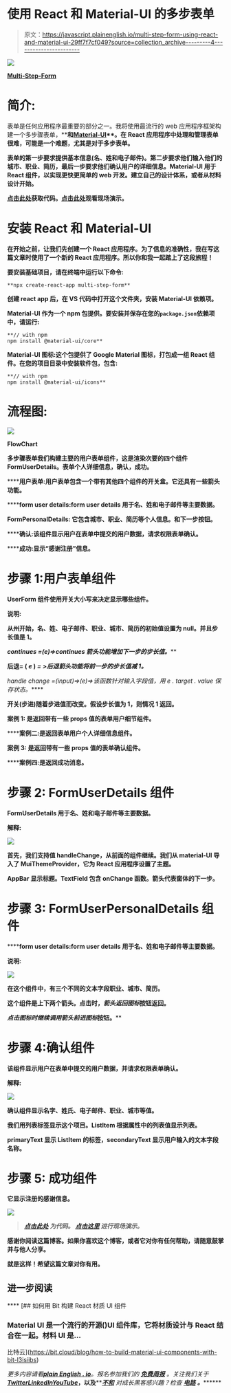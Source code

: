 # 使用 React 和 Material-UI 的多步表单

> 原文：<https://javascript.plainenglish.io/multi-step-form-using-react-and-material-ui-29ff7f7cf049?source=collection_archive---------4----------------------->

![](img/1cd73776313e96a778e391778f8a4f16.png)

[**Multi-Step-Form**](https://deep-0301.github.io/multi-step-form/)

# 简介:

表单是任何应用程序最重要的部分之一。我将使用最流行的 web 应用程序框架构建一个多步骤表单，[](https://reactjs.org/)****和[**Material-UI**](https://material-ui.com/)**。**在 React 应用程序中处理和管理表单很难，可能是一个难题，尤其是对于多步表单。****

****表单的第一步要求提供基本信息(名、姓和电子邮件)。第二步要求他们输入他们的城市、职业、简历，最后一步要求他们确认用户的详细信息。Material-UI 用于 React 组件，以实现更快更简单的 web 开发。建立自己的设计体系，或者从材料设计开始。****

****[点击此处](https://github.com/deep-0301/multi-step-form)获取代码。[点击此处](https://deep-0301.github.io/multi-step-form/)观看现场演示。****

# ******安装 React 和 Material-UI******

****在开始之前，让我们先创建一个 React 应用程序。为了信息的准确性，我在写这篇文章时使用了一个新的 React 应用程序。所以你和我一起踏上了这段旅程！****

****要安装基础项目，请在终端中运行以下命令:****

```
**npx create-react-app multi-step-form**
```

****创建 react app 后，在 VS 代码中打开这个文件夹，安装 Material-UI 依赖项。****

******Material-UI** 作为一个 npm 包提供。要安装并保存在您的`package.json`依赖项中，请运行:****

```
**// with npm
npm install @material-ui/core**
```

******Material-UI 图标**:这个包提供了 Google Material 图标，打包成一组 React 组件。在您的项目目录中安装软件包，包含:****

```
**// with npm
npm install @material-ui/icons**
```

# ****流程图:****

****![](img/590b09a05ae391bd3c7dde409dd0cad1.png)****

****FlowChart****

****多步骤表单我们构建主要的用户表单组件，这是渲染次要的四个组件 FormUserDetails。表单个人详细信息，确认，成功。****

******用户表单:**用户表单包含一个带有其他四个组件的开关盒。它还具有一些箭头功能。****

******form user details:**form user details 用于名、姓和电子邮件等主要数据。****

****FormPersonalDetails: 它包含城市、职业、简历等个人信息。和下一步按钮。****

******确认:**该组件显示用户在表单中提交的用户数据，请求权限表单确认。****

******成功:**显示“感谢注册”信息。****

# ******步骤 1:用户表单组件******

****UserForm 组件使用开关大小写来决定显示哪些组件。****

******说明:******

****从州开始，名、姓、电子邮件、职业、城市、简历的初始值设置为 null。并且步长值是 1。****

****continues =(*e*)*=>continues 箭头功能增加下一步的步长值。*****

****后退= ( *e* ) *= >后退箭头功能将前一步的步长值减 1。*****

****handle change =(*input*)*=>*(*e*)*=>该函数针对输入字段值，用 e . target . value 保存状态。*****

****开关(步进)随着步进值而改变。假设步长值为 1，则情况 1 返回。****

******案例 1:** 是返回带有一些 props 值的表单用户细节组件。****

******案例二:**是返回表单用户个人详细信息组件。****

******案例 3:** 是返回带有一些 props 值的表单确认组件。****

******案例四:**是返回成功消息。****

# ****步骤 2: FormUserDetails 组件****

****FormUserDetails 用于名、姓和电子邮件等主要数据。****

******解释:******

****![](img/e3a881ab471bece14e8f6710c85dc0ce.png)****

****首先，我们支持值 handleChange，从前面的组件继续。我们从 material-UI 导入了 MuiThemeProvider，它为 React 应用程序设置了主题。****

****AppBar 显示标题。TextField 包含 onChange 函数。箭头代表窗体的下一步。****

# ****步骤 3: FormUserPersonalDetails 组件****

******form user details:**form user details 用于名、姓和电子邮件等主要数据。****

******说明:******

****![](img/f0241f816a71127a496f53bcdccea4db.png)****

****在这个组件中，有三个不同的文本字段职业、城市、简历。****

****这个组件是上下两个箭头。点击时，*箭头返回图标*按钮返回。****

****点击图标时继续调用*箭头前进图标*按钮。****

# ****步骤 4:确认组件****

****该组件显示用户在表单中提交的用户数据，并请求权限表单确认。****

******解释:******

****![](img/b9a3ae4035280ed61a840b8da63d0b34.png)****

****确认组件显示名字、姓氏、电子邮件、职业、城市等值。****

****我们用列表标签显示这个项目。ListItem 根据属性中的列表值显示列表。****

****primaryText 显示 ListItem 的标签，secondaryText 显示用户输入的文本字段名称。****

# ****步骤 5: **成功**组件****

****它显示注册的感谢信息。****

****![](img/9a4bd2605f746e92fe55c539d70f6454.png)****

> ****[*点击此处*](https://github.com/deep-0301/multi-step-form) *为代码。* [*点击这里*](https://deep-0301.github.io/multi-step-form/) *进行现场演示。*****

****感谢你阅读这篇博客。如果你喜欢这个博客，或者它对你有任何帮助，请随意鼓掌并与他人分享。****

****就是这样！希望这篇文章对你有用。****

## ****进一步阅读****

****[](https://bit.cloud/blog/how-to-build-material-ui-components-with-bit-l3isiibs) [## 如何用 Bit 构建 React 材质 UI 组件

### Material UI 是一个流行的开源()UI 组件库，它将材质设计与 React 结合在一起。材料 UI 是…

比特云](https://bit.cloud/blog/how-to-build-material-ui-components-with-bit-l3isiibs) 

*更多内容请看*[***plain English . io***](https://plainenglish.io/)*。报名参加我们的* [***免费周报***](http://newsletter.plainenglish.io/) *。关注我们关于*[***Twitter***](https://twitter.com/inPlainEngHQ)[***LinkedIn***](https://www.linkedin.com/company/inplainenglish/)*[***YouTube***](https://www.youtube.com/channel/UCtipWUghju290NWcn8jhyAw)***，以及****[***不和***](https://discord.gg/GtDtUAvyhW) *对成长黑客感兴趣？检查* [***电路***](https://circuit.ooo/) ***。*********